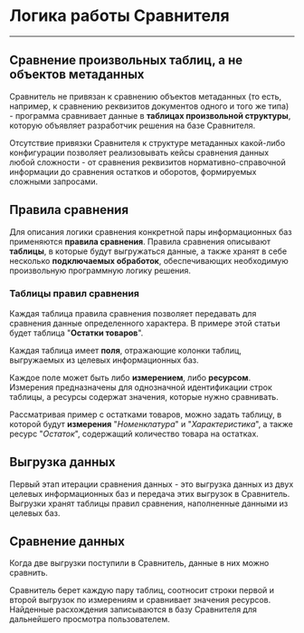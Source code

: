 # Логика работы Сравнителя
---
## Сравнение произвольных таблиц, а не объектов метаданных
Сравнитель не привязан к сравнению объектов метаданных (то есть, например, к сравнению реквизитов документов одного и того же типа) - программа сравнивает данные в **таблицах произвольной структуры**, которую объявляет разработчик решения на базе Сравнителя.

Отсутствие привязки Сравнителя к структуре метаданных какой-либо конфигурации позволяет реализовывать кейсы сравнения данных любой сложности - от сравнения реквизитов нормативно-справочной информации до сравнения остатков и оборотов, формируемых сложными запросами.

## Правила сравнения
Для описания логики сравнения конкретной пары информационных баз применяются **правила сравнения**. Правила сравнения описывают **таблицы**, в которые будут выгружаться данные, а также хранят в себе несколько **подключаемых обработок**, обеспечивающих необходимую произвольную программную логику решения.

### Таблицы правил сравнения
Каждая таблица правила сравнения позволяет передавать для сравнения данные определенного характера. В примере этой статьи будет таблица "**Остатки товаров**".

Каждая таблица имеет **поля**, отражающие колонки таблиц, выгружаемых из целевых информационных баз.

Каждое поле может быть либо **измерением**, либо **ресурсом**. Измерения предназначены для однозначной идентификации строк таблицы, а ресурсы содержат значения, которые нужно сравнивать.

Рассматривая пример с остатками товаров, можно задать таблицу, в которой будут **измерения** "*Номенклатура*" и "*Характеристика*", а также ресурс "*Остаток*", содержащий количество товара на остатках.

## Выгрузка данных
Первый этап итерации сравнения данных - это выгрузка данных из двух целевых информационных баз и передача этих выгрузок в Сравнитель. Выгрузки хранят таблицы правил сравнения, наполненные данными из целевых баз.

## Сравнение данных
Когда две выгрузки поступили в Сравнитель, данные в них можно сравнить.

Сравнитель берет каждую пару таблиц, соотносит строки первой и второй выгрузок по измерениям и сравнивает значения ресурсов. Найденные расхождения записываются в базу Сравнителя для дальнейшего просмотра пользователем.